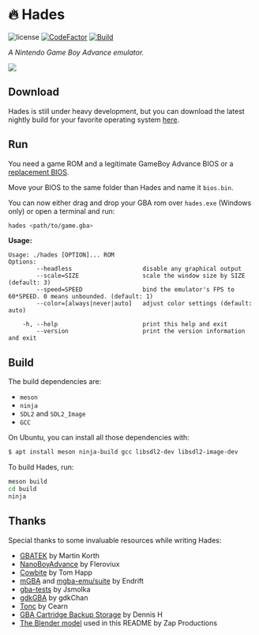 # 🔥 Hades

![license](https://img.shields.io/github/license/arignir/hades)
[![CodeFactor](https://www.codefactor.io/repository/github/arignir/hades/badge/master)](https://www.codefactor.io/repository/github/arignir/hades/overview/master)
[![Build](https://github.com/Arignir/Hades/actions/workflows/main.yml/badge.svg)](https://github.com/Arignir/Hades/actions/workflows/main.yml)

*A Nintendo Game Boy Advance emulator.*

![](https://i.imgur.com/rC1ToLf.png)

## Download

Hades is still under heavy development, but you can download the latest nightly build for your favorite operating system [here](https://nightly.link/Arignir/Hades/workflows/main/master).

## Run

You need a game ROM and a legitimate GameBoy Advance BIOS or a [replacement BIOS](https://github.com/Cult-of-GBA/BIOS/blob/master/bios.bin).

Move your BIOS to the same folder than Hades and name it `bios.bin`.

You can now either drag and drop your GBA rom over `hades.exe` (Windows only) or open a terminal and run:

```bash
hades <path/to/game.gba>
```

**Usage:**

```
Usage: ./hades [OPTION]... ROM
Options:
        --headless                    disable any graphical output
        --scale=SIZE                  scale the window size by SIZE (default: 3)
        --speed=SPEED                 bind the emulator's FPS to 60*SPEED. 0 means unbounded. (default: 1)
        --color=[always|never|auto]   adjust color settings (default: auto)

    -h, --help                        print this help and exit
        --version                     print the version information and exit
```

## Build

The build dependencies are:

  - `meson`
  - `ninja`
  - `SDL2` and `SDL2_Image`
  - `GCC`

On Ubuntu, you can install all those dependencies with:

```bash
$ apt install meson ninja-build gcc libsdl2-dev libsdl2-image-dev
```

To build Hades, run:

```bash
meson build
cd build
ninja
```

## Thanks

Special thanks to some invaluable resources while writing Hades:

  - [GBATEK](https://problemkaputt.de/gbatek.htm) by Martin Korth
  - [NanoBoyAdvance](https://github.com/fleroviux/NanoBoyAdvance/) by Fleroviux
  - [Cowbite](https://www.cs.rit.edu/~tjh8300/CowBite/CowBiteSpec.htm) by Tom Happ
  - [mGBA](https://mgba.io/) and [mgba-emu/suite](https://github.com/mgba-emu/suite) by Endrift
  - [gba-tests](https://github.com/jsmolka/gba-tests) by Jsmolka
  - [gdkGBA](https://github.com/gdkchan/gdkGBA/) by gdkChan
  - [Tonc](https://www.coranac.com/tonc/text/toc.htm) by Cearn
  - [GBA Cartridge Backup Storage](https://dillonbeliveau.com/2020/06/05/GBA-FLASH.html) by Dennis H
  - [The Blender model](https://www.blendswap.com/blend/27357) used in this README by Zap Productions
